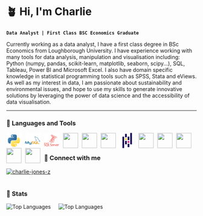 # 🪴 Hi, I'm Charlie

**`Data Analyst | First Class BSC Economics Graduate`**

Currently working as a data analyst, I have a first class degree in BSc Economics from Loughborough University. I have experience working with many tools for data analysis, manipulation and visualisation including: Python (numpy, pandas, scikit-learn, matplotlib, seaborn, scipy...), SQL, Tableau, Power BI and Microsoft Excel. I also have domain specific knowledge in statistical programming tools such as SPSS, Stata and eViews.
As well as my interest in data, I am passionate about sustainability and environmental issues, and hope to use my skills to generate innovative solutions by leveraging the power of data science and the accessibility of data visualisation.

---

### 🌳 Languages and Tools
<picture>
<img align="left" width="40" style="padding-right:10px;" height="40" src="https://raw.githubusercontent.com/devicons/devicon/master/icons/python/python-original.svg"/>
</picture>
<picture>
<img align="left" width="40" style="padding-right:10px;" height="40" href="https://www.mysql.com" src="https://raw.githubusercontent.com/devicons/devicon/master/icons/mysql/mysql-original-wordmark.svg"/>
</picture>
<picture>
<img align="left" width="40" style="padding-right:10px;" height="40" src="https://github.com/devicons/devicon/blob/master/icons/microsoftsqlserver/microsoftsqlserver-plain-wordmark.svg"/>
</picture>
<picture>
<img align="left" width="40" style="padding-right:10px;" height="40" href="https://powerbi.microsoft.com/" src="https://upload.vectorlogo.zone/logos/microsoft_powerbi/images/985205ac-fb3d-4c80-97f4-7bc0fec8c67d.svg"/>
</picture>
<picture>
<img align="left" width="40" style="padding-right:10px;" height="40" href="https://www.tableau.com/en-gb" src="https://upload.vectorlogo.zone/logos/tableau/images/113a311a-6d5d-4b7e-9193-79807e4844e3.svg"/>
</picture>
<picture>
<img align="left" width="40" style="padding-right:10px;" height="40" href="https://www.microsoft.com/en-gb/microsoft-365/excel" src="https://cdn.worldvectorlogo.com/logos/excel-4.svg"/>
</picture>
<picture>
<img align="left" width="40" style="padding-right:10px;" height="40" href="https://pandas.pydata.org/" src="https://raw.githubusercontent.com/devicons/devicon/2ae2a900d2f041da66e950e4d48052658d850630/icons/pandas/pandas-original.svg"/>
</picture>
<picture>
<img align="left" width="40" style="padding-right:10px;" height="40" href="https://scikit-learn.org/" src="https://upload.wikimedia.org/wikipedia/commons/0/05/Scikit_learn_logo_small.svg"/>
</picture>
<picture>
<img align="left" width="40" style="padding-right:10px;" height="40" href="https://seaborn.pydata.org/" src="https://seaborn.pydata.org/_images/logo-mark-lightbg.svg"/>
</picture>
<picture>
<img align="left" width="40" style="padding-right:10px;" height="40" href="https://www.sqlite.org/" src="https://www.vectorlogo.zone/logos/sqlite/sqlite-icon.svg"/>
</picture>
<picture>
<img align="left" width="40" style="padding-right:10px;" height="40" href="https://pytorch.org/" src="https://www.vectorlogo.zone/logos/pytorch/pytorch-icon.svg"/> 
</picture>
<picture>
<img align="left" width="40" style="padding-right:10px;" height="40" href="https://www.tensorflow.org" src="https://www.vectorlogo.zone/logos/tensorflow/tensorflow-icon.svg"/>
</picture>
<br />

#

### 🌱 Connect with me
<p align="left">
<a href="https://linkedin.com/in/charlie-jones-z" target="blank"><img align="center" src="https://raw.githubusercontent.com/rahuldkjain/github-profile-readme-generator/master/src/images/icons/Social/linked-in-alt.svg" alt="charlie-jones-z" height="30" width="40" /></a>
</p>

# 

### 🌲 Stats

<picture>
  <source
    srcset="https://github-readme-stats.vercel.app/api/top-langs?username=charliejones2&show_icons=true&theme=gruvbox&locale=en"
    media="(prefers-color-scheme: dark)"
  />
  <source
    srcset="https://github-readme-stats.vercel.app/api/top-langs?username=charliejones2&show_icons=true&theme=vue&locale=en"
    media="(prefers-color-scheme: light), (prefers-color-scheme: no-preference)"
  />
  <img align="left" alt="Top Languages" style="height:196px; padding-right:20px;" src="https://github-readme-stats.vercel.app/api?username=charliejones2&show_icons=true"/>
</picture>
<picture>
  <source
    srcset="https://github-readme-stats.vercel.app/api?username=charliejones2&show_icons=true&theme=gruvbox&locale=en"
    media="(prefers-color-scheme: dark)"
  />
  <source
    srcset="https://github-readme-stats.vercel.app/api?username=charliejones2&show_icons=true&theme=vue&locale=en"
    media="(prefers-color-scheme: light), (prefers-color-scheme: no-preference)"
  />
  <img align="left" alt="Top Languages" style="height:196px; padding-right:20px;" src="https://github-readme-stats.vercel.app/api?username=charliejones2&show_icons=true"/>
</picture>
